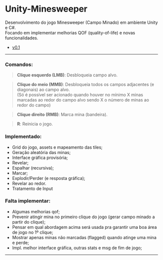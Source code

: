# Unity-Minesweeper

Desenvolvimento do jogo Minesweeper (Campo Minado) em ambiente Unity e C#.<br>
Focando em implementar melhorias QOF (quality-of-life) e novas funcionalidades.
- [v0.1](https://drive.google.com/drive/folders/19gcA9AAVsJlNWkiLAWmwGsL1JUTuml5G?usp=sharing)
<hr>

<h3>Comandos:</h3>

><b>Clique esquerdo (LMB)</b>: Desbloqueia campo alvo.<br>

><b>Clique do meio (MMB)</b>: Desbloqueia todos os campos adjacentes (e diagonais) ao campo alvo.<br>
>(Só é possível ser acionado quando houver no mínimo X minas marcadas ao redor do campo alvo sendo
>X o número de minas ao redor do campo)

><b>Clique direito (RMB)</b>: Marca mina (bandeira).<br>

><b>R</b>: Reinicia o jogo.<br>

<h3>Implementado:</h3>

- Grid do jogo, assets e mapeamento das tiles;
- Geração aleatória das minas;
- Interface gráfica provisória;
- Revelar;
- Espalhar (recursiva);
- Marcar;
- Explodir/Perder (e resposta gráfica);
- Revelar ao redor.
- Tratamento de Input

<h3>Falta implementar:</h3>

- Algumas melhorias qof;
- Prevenir atingir mina no primeiro clique do jogo (gerar campo minado a partir do clique);
- Pensar em qual abordagem acima será usada pra garantir uma boa área de jogo no 1º clique;
- Mostrar apenas minas não marcadas (flagged) quando atinge uma mina e perde;
- Impl. melhor interface gráfica, outras stats e msg de fim de jogo;
<hr>
